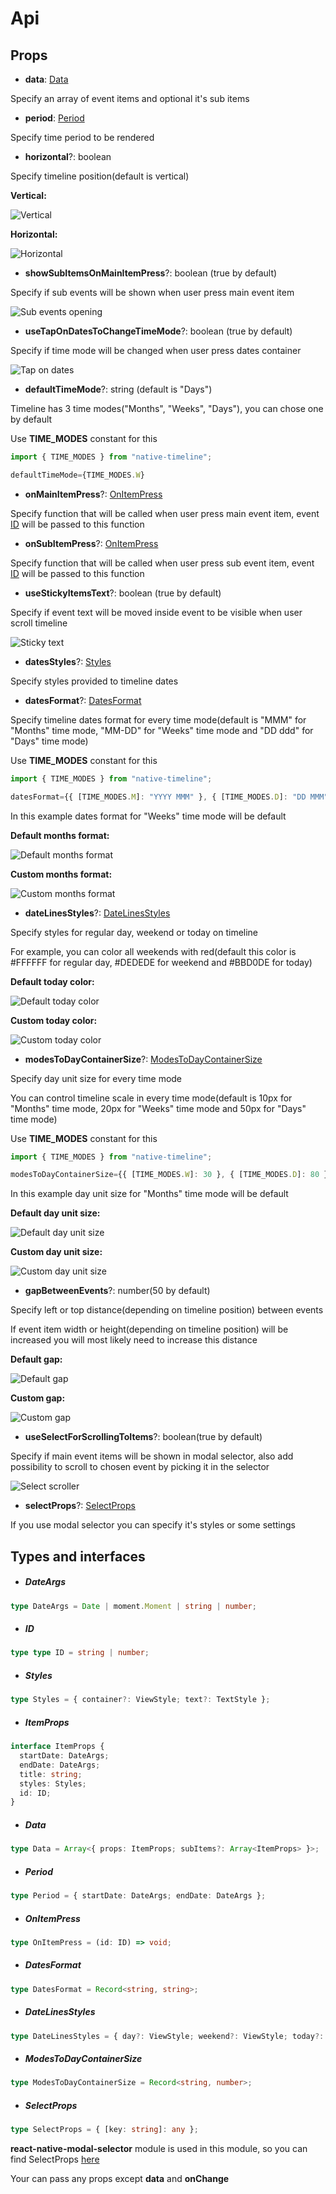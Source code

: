 # Api

## Props

- **data**: [Data](#data)

 Specify an array of event items and optional it's sub items

- **period**: [Period](#period)
 
 Specify time period to be rendered

- **horizontal**?: boolean
 
 Specify timeline position(default is vertical)
 
 **Vertical:** 
 
 ![Vertical](images_and_gifs/vertical.png)
 
 **Horizontal:**
 
 ![Horizontal](images_and_gifs/horizontal.png)
 
 - **showSubItemsOnMainItemPress**?: boolean (true by default)
 
 Specify if sub events will be shown when user press main event item
 
 ![Sub events opening](images_and_gifs/sub%20items%20gif.gif)
 
 - **useTapOnDatesToChangeTimeMode**?: boolean (true by default)
 
 Specify if time mode will be changed when user press dates container
 
 ![Tap on dates](images_and_gifs/tap%20dates%20gif.gif)
 
 - **defaultTimeMode**?: string (default is "Days")
 
 Timeline has 3 time modes("Months", "Weeks", "Days"), you can chose one by default
 
 Use **TIME_MODES** constant for this
 ```typescript
import { TIME_MODES } from "native-timeline";

defaultTimeMode={TIME_MODES.W}
``` 

 - **onMainItemPress**?: [OnItemPress](#onitempress)

 Specify function that will be called when user press main event item, event [ID](#id) will be passed to this function

 - **onSubItemPress**?: [OnItemPress](#onitempress)

 Specify function that will be called when user press sub event item, event [ID](#id) will be passed to this function
 
 - **useStickyItemsText**?: boolean (true by default)
 
 Specify if event text will be moved inside event to be visible when user scroll timeline
 
 ![Sticky text](images_and_gifs/sticky%20gif.gif)
 
 - **datesStyles**?: [Styles](#styles)
 
 Specify styles provided to timeline dates
 
 - **datesFormat**?: [DatesFormat](#datesformat)
 
 Specify timeline dates format for every time mode(default is "MMM" for "Months" time mode, "MM-DD" for "Weeks" time mode and "DD ddd" for "Days" time mode)

 Use **TIME_MODES** constant for this
  ```typescript
 import { TIME_MODES } from "native-timeline";
 
 datesFormat={{ [TIME_MODES.M]: "YYYY MMM" }, { [TIME_MODES.D]: "DD MMM" }}
 ``` 

 In this example dates format for "Weeks" time mode will be default
 
 **Default months format:**
 
 ![Default months format](images_and_gifs/date%20format%201.png)
 
 **Custom months format:**
  
 ![Custom months format](images_and_gifs/date%20format%202.png)

 - **dateLinesStyles**?: [DateLinesStyles](#datelinesstyles)
 
 Specify styles for regular day, weekend or today on timeline

 For example, you can color all weekends with red(default this color is #FFFFFF for regular day, #DEDEDE for weekend and #BBD0DE for today)
 
 **Default today color:**
  
 ![Default today color](images_and_gifs/lines%201.png)
  
 **Custom today color:**
   
 ![Custom today color](images_and_gifs/lines%202.png)
 
 - **modesToDayContainerSize**?: [ModesToDayContainerSize](#modestodaycontainersize)
 
 Specify day unit size for every time mode
 
 You can control timeline scale in every time mode(default is 10px for "Months" time mode, 20px for "Weeks" time mode and 50px for "Days" time mode) 
 
 Use **TIME_MODES** constant for this
   ```typescript
  import { TIME_MODES } from "native-timeline";
  
  modesToDayContainerSize={{ [TIME_MODES.W]: 30 }, { [TIME_MODES.D]: 80 }}
  ``` 

 In this example day unit size for "Months" time mode will be default
 
 **Default day unit size:**
   
 ![Default day unit size](images_and_gifs/size%201.png)
   
 **Custom day unit size:**

 ![Custom day unit size](images_and_gifs/size%202.png)
 
 - **gapBetweenEvents**?: number(50 by default)
 
 Specify left or top distance(depending on timeline position) between events
 
 If event item width or height(depending on timeline position) will be increased you will most likely need to increase this distance
 
 **Default gap:**
    
 ![Default gap](images_and_gifs/gap%201.png)
    
 **Custom gap:**
 
 ![Custom gap](images_and_gifs/gap%202.png)
 
 - **useSelectForScrollingToItems**?: boolean(true by default)
 
 Specify if main event items will be shown in modal selector, also add possibility to scroll to chosen event by picking it in the selector
 
 ![Select scroller](images_and_gifs/select%20gif.gif)
 
 - **selectProps**?: [SelectProps](#selectprops)
 
 If you use modal selector you can specify it's styles or some settings 

## Types and interfaces

- ##### DateArgs
``` typescript
type DateArgs = Date | moment.Moment | string | number;
```

- ##### ID
``` typescript
type type ID = string | number;
```

- ##### Styles
``` typescript
type Styles = { container?: ViewStyle; text?: TextStyle };
```

- ##### ItemProps
``` typescript
interface ItemProps {
  startDate: DateArgs;
  endDate: DateArgs;
  title: string;
  styles: Styles;
  id: ID;
}
```

- ##### Data
``` typescript
type Data = Array<{ props: ItemProps; subItems?: Array<ItemProps> }>;
```

- ##### Period
``` typescript
type Period = { startDate: DateArgs; endDate: DateArgs };
```

- ##### OnItemPress
``` typescript
type OnItemPress = (id: ID) => void;
```

- ##### DatesFormat
``` typescript
type DatesFormat = Record<string, string>;
```

- ##### DateLinesStyles
``` typescript
type DateLinesStyles = { day?: ViewStyle; weekend?: ViewStyle; today?: ViewStyle };
```

- ##### ModesToDayContainerSize
``` typescript
type ModesToDayContainerSize = Record<string, number>;
```

- ##### SelectProps
``` typescript
type SelectProps = { [key: string]: any };
```

**react-native-modal-selector** module is used in this module, so you can find SelectProps [here](https://www.npmjs.com/package/react-native-modal-selector#api)

Your can pass any props except **data** and **onChange**